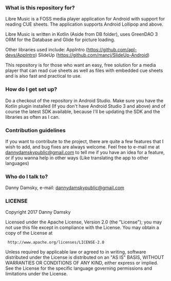 ### What is this repository for? ###

Libre Music is a FOSS media player application for Android with support for reading CUE sheets.
The application supports Android Lollipop and above.

Libre Music is written in Kotlin (Aside from DB folder), uses GreenDAO 3 ORM for the Database and
Glide for picture loading.

Other libraries used include:
AppIntro (https://github.com/apl-devs/AppIntro)
SlideUp (https://github.com/mancj/SlideUp-Android)

This repository is for those who want an easy, free solution for a media player that can read cue sheets as well as
files with embedded cue sheets and is also fast and practical to use.

### How do I get set up? ###

Do a checkout of the repository in Android Studio.
Make sure you have the Kotlin plugin installed (If you don't have Android Studio 3 and above)
and of course the latest SDK available, because I'll be updating the SDK and the libraries as
often as I can.

### Contribution guidelines ###

If you want to contribute to the project, there are quite a few features that I wish to add,
and bug fixes are always welcome.
Feel free to e-mail me at dannydamskypublic@gmail.com to tell me if you have an idea for a feature, or if you
wanna help in other ways (Like translating the app to other languages)

### Who do I talk to? ###

Danny Damsky, e-mail: dannydamskypublic@gmail.com

### LICENSE ###

   Copyright 2017 Danny Damsky

   Licensed under the Apache License, Version 2.0 (the "License");
   you may not use this file except in compliance with the License.
   You may obtain a copy of the License at

     http://www.apache.org/licenses/LICENSE-2.0

   Unless required by applicable law or agreed to in writing, software
   distributed under the License is distributed on an "AS IS" BASIS,
   WITHOUT WARRANTIES OR CONDITIONS OF ANY KIND, either express or implied.
   See the License for the specific language governing permissions and
   limitations under the License.